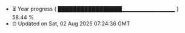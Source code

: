 - ⏳ Year progress { █████████████████▁▁▁▁▁▁▁▁▁▁▁▁▁ } 58.44 %
- ⏰ Updated on Sat, 02 Aug 2025 07:24:36 GMT

